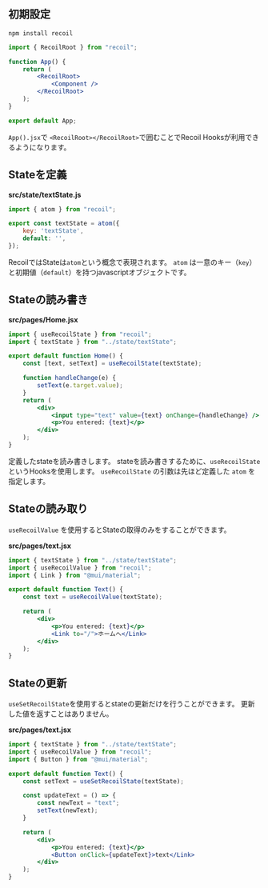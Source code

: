 
## 初期設定

```
npm install recoil
```

```jsx
import { RecoilRoot } from "recoil";

function App() {
	return (
		<RecoilRoot>
			<Component />
		</RecoilRoot>
	);
}

export default App;
```

`App().jsx`で `<RecoilRoot></RecoilRoot>`で囲むことでRecoil Hooksが利用できるようになります。

## Stateを定義

**src/state/textState.js**

```js:src/state/textState.js
import { atom } from "recoil";

export const textState = atom({
	key: 'textState', 
	default: '',
});
```
RecoilではStateは`atom`という概念で表現されます。
`atom` は一意のキー（`key`）と初期値（`default`）を持つjavascriptオブジェクトです。

## Stateの読み書き

**src/pages/Home.jsx**

```tsx:src/pages/Home.jsx
import { useRecoilState } from "recoil";
import { textState } from "../state/textState";

export default function Home() {
	const [text, setText] = useRecoilState(textState);

	function handleChange(e) {
		setText(e.target.value);
	}
	return (
		<div>
			<input type="text" value={text} onChange={handleChange} />
			<p>You entered: {text}</p>
		</div>
	);
}
```

定義したstateを読み書きします。
stateを読み書きするために、`useRecoilState` というHooksを使用します。
`useRecoilState` の引数は先ほど定義した `atom` を指定します。

## Stateの読み取り
`useRecoilValue` を使用するとStateの取得のみをすることができます。

**src/pages/text.jsx**

```jsx:src/pages/text.jsx
import { textState } from "../state/textState";
import { useRecoilValue } from "recoil";
import { Link } from "@mui/material";

export default function Text() {
	const text = useRecoilValue(textState);

	return (
		<div>
			<p>You entered: {text}</p>
			<Link to="/">ホームへ</Link>
		</div>
	);
}
```

## Stateの更新
`useSetRecoilState`を使用するとstateの更新だけを行うことができます。
更新した値を返すことはありません。


**src/pages/text.jsx**

```jsx:src/pages/text.jsx
import { textState } from "../state/textState";
import { useRecoilValue } from "recoil";
import { Button } from "@mui/material";

export default function Text() {
	const setText = useSetRecoilState(textState);

	const updateText = () => {
		const newText = "text";
		setText(newText);
	}

	return (
		<div>
			<p>You entered: {text}</p>
			<Button onClick={updateText}>text</Link>
		</div>
	);
}
```

